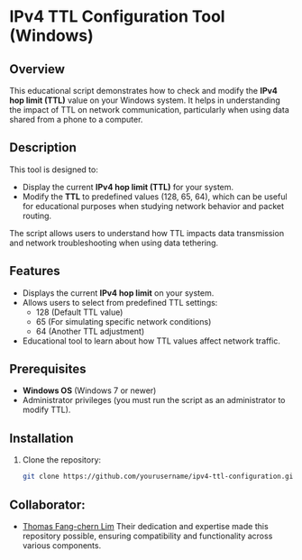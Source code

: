# IPv4 TTL Configuration Tool (Windows)

## Overview

This educational script demonstrates how to check and modify the **IPv4 hop limit (TTL)** value on your Windows system. It helps in understanding the impact of TTL on network communication, particularly when using data shared from a phone to a computer.

## Description

This tool is designed to:
- Display the current **IPv4 hop limit (TTL)** for your system.
- Modify the **TTL** to predefined values (128, 65, 64), which can be useful for educational purposes when studying network behavior and packet routing.
  
The script allows users to understand how TTL impacts data transmission and network troubleshooting when using data tethering.

## Features

- Displays the current **IPv4 hop limit** on your system.
- Allows users to select from predefined TTL settings:
  - 128 (Default TTL value)
  - 65 (For simulating specific network conditions)
  - 64 (Another TTL adjustment)
- Educational tool to learn about how TTL values affect network traffic.

## Prerequisites

- **Windows OS** (Windows 7 or newer)
- Administrator privileges (you must run the script as an administrator to modify TTL).

## Installation

1. Clone the repository:
   ```bash
   git clone https://github.com/yourusername/ipv4-ttl-configuration.git
   
## Collaborator:
- [Thomas Fang-chern Lim](https://www.linkedin.com/in/limfangchern)
Their dedication and expertise made this repository possible, ensuring compatibility and functionality across various components.
